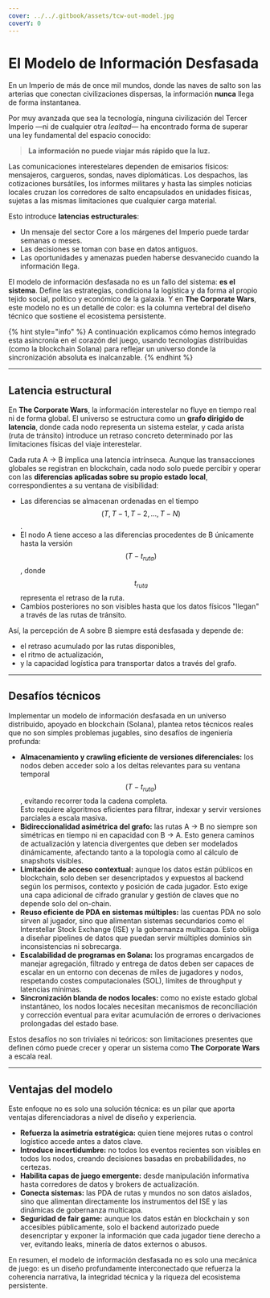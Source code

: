 ```yaml
---
cover: ../../.gitbook/assets/tcw-out-model.jpg
coverY: 0
---
```


# El Modelo de Información Desfasada

En un Imperio de más de once mil mundos, donde las naves de salto son las arterias que conectan civilizaciones dispersas, la información **nunca** llega de forma instantanea.

Por muy avanzada que sea la tecnología, ninguna civilización del Tercer Imperio —ni de cualquier otra _lealtad_— ha encontrado forma de superar una ley fundamental del espacio conocido:

> **La información no puede viajar más rápido que la luz.**

Las comunicaciones interestelares dependen de emisarios físicos: mensajeros, cargueros, sondas, naves diplomáticas. Los despachos, las cotizaciones bursátiles, los informes militares y hasta las simples noticias locales cruzan los corredores de salto encapsulados en unidades físicas, sujetas a las mismas limitaciones que cualquier carga material.

Esto introduce **latencias estructurales**:

* Un mensaje del sector Core a los márgenes del Imperio puede tardar semanas o meses.
* Las decisiones se toman con base en datos antiguos.
* Las oportunidades y amenazas pueden haberse desvanecido cuando la información llega.

El modelo de información desfasada no es un fallo del sistema: **es el sistema**. Define las estrategias, condiciona la logística y da forma al propio tejido social, político y económico de la galaxia. Y en **The Corporate Wars**, este modelo no es un detalle de color: es la columna vertebral del diseño técnico que sostiene el ecosistema persistente.

{% hint style="info" %}
A continuación explicamos cómo hemos integrado esta asincronía en el corazón del juego, usando tecnologías distribuidas (como la blockchain Solana) para reflejar un universo donde la sincronización absoluta es inalcanzable.
{% endhint %}

***

## Latencia estructural

En **The Corporate Wars**, la información interestelar no fluye en tiempo real ni de forma global. El universo se estructura como un **grafo dirigido de latencia**, donde cada nodo representa un sistema estelar, y cada arista (ruta de tránsito) introduce un retraso concreto determinado por las limitaciones físicas del viaje interestelar.

Cada ruta A → B implica una latencia intrínseca. Aunque las transacciones globales se registran en blockchain, cada nodo solo puede percibir y operar con las **diferencias aplicadas sobre su propio estado local**, correspondientes a su ventana de visibilidad:

* Las diferencias se almacenan ordenadas en el tiempo $$(T, T-1, T-2, ..., T-N)$$.
* El nodo A tiene acceso a las diferencias procedentes de B únicamente hasta la versión $$(T-t_{ruta})$$, donde $$t_{ruta}$$ representa el retraso de la ruta.
* Cambios posteriores no son visibles hasta que los datos físicos "llegan" a través de las rutas de tránsito.

Así, la percepción de A sobre B siempre está desfasada y depende de:

* el retraso acumulado por las rutas disponibles,
* el ritmo de actualización,
* y la capacidad logística para transportar datos a través del grafo.

***

## Desafíos técnicos

Implementar un modelo de información desfasada en un universo distribuido, apoyado en blockchain (Solana), plantea retos técnicos reales que no son simples problemas jugables, sino desafíos de ingeniería profunda:

* **Almacenamiento y crawling eficiente de versiones diferenciales:** los nodos deben acceder solo a los deltas relevantes para su ventana temporal $$(T-t_{ruta})$$, evitando recorrer toda la cadena completa.\
  Esto requiere algoritmos eficientes para filtrar, indexar y servir versiones parciales a escala masiva.
* **Bidireccionalidad asimétrica del grafo:** las rutas A → B no siempre son simétricas en tiempo ni en capacidad con B → A. Esto genera caminos de actualización y latencia divergentes que deben ser modelados dinámicamente, afectando tanto a la topología como al cálculo de snapshots visibles.
* **Limitación de acceso contextual:** aunque los datos están públicos en blockchain, solo deben ser desencriptados y expuestos al backend según los permisos, contexto y posición de cada jugador. Esto exige una capa adicional de cifrado granular y gestión de claves que no depende solo del on-chain.
* **Reuso eficiente de PDA en sistemas múltiples:** las cuentas PDA no solo sirven al jugador, sino que alimentan sistemas secundarios como el Interstellar Stock Exchange (ISE) y la gobernanza multicapa. Esto obliga a diseñar pipelines de datos que puedan servir múltiples dominios sin inconsistencias ni sobrecarga.
* **Escalabilidad de programas en Solana:** los programas encargados de manejar agregación, filtrado y entrega de datos deben ser capaces de escalar en un entorno con decenas de miles de jugadores y nodos, respetando costes computacionales (SOL), límites de throughput y latencias mínimas.
* **Sincronización blanda de nodos locales:** como no existe estado global instantáneo, los nodos locales necesitan mecanismos de reconciliación y corrección eventual para evitar acumulación de errores o derivaciones prolongadas del estado base.

Estos desafíos no son triviales ni teóricos: son limitaciones presentes que definen cómo puede crecer y operar un sistema como **The Corporate Wars** a escala real.

***

## Ventajas del modelo

Este enfoque no es solo una solución técnica: es un pilar que aporta ventajas diferenciadoras a nivel de diseño y experiencia.

* **Refuerza la asimetría estratégica:** quien tiene mejores rutas o control logístico accede antes a datos clave.
* **Introduce incertidumbre:** no todos los eventos recientes son visibles en todos los nodos, creando decisiones basadas en probabilidades, no certezas.
* **Habilita capas de juego emergente:** desde manipulación informativa hasta corredores de datos y brokers de actualización.
* **Conecta sistemas:** las PDA de rutas y mundos no son datos aislados, sino que alimentan directamente los instrumentos del ISE y las dinámicas de gobernanza multicapa.
* **Seguridad de fair game:** aunque los datos están en blockchain y son accesibles públicamente, solo el backend autorizado puede desencriptar y exponer la información que cada jugador tiene derecho a ver, evitando leaks, minería de datos externos o abusos.

En resumen, el modelo de información desfasada no es solo una mecánica de juego: es un diseño profundamente interconectado que refuerza la coherencia narrativa, la integridad técnica y la riqueza del ecosistema persistente.
